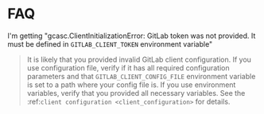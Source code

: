 # FAQ

I'm getting "gcasc.ClientInitializationError: GitLab token was not provided. It must be defined in 
`GITLAB_CLIENT_TOKEN` environment variable"

   >It is likely that you provided invalid GitLab client configuration. If you use configuration file, verify
    if it has all required configuration parameters and that ``GITLAB_CLIENT_CONFIG_FILE`` environment variable
    is set to a path where your config file is. If you use environment variables, verify that you provided
    all necessary variables.
    See the :ref:`client configuration <client_configuration>` for details.